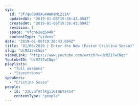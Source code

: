 ```yaml
---
sys:
  id: "3f7qu09H8AG4WWKaMi2iiA"
  updatedAt: "2019-01-06T19:36:43.004Z"
  createdAt: "2019-01-06T19:36:43.004Z"
  revision: 1
  space: "vfgh62eq5a4k"
  contentType: "videos"
date: "2019-01-06T19:36:43.004Z"
title: "01/06/2019 | Enter the New (Pastor Cristina Sosso)"
slug: "UcMZ17wCNqs"
videoLink: "https://www.youtube.com/watch?v=UcMZ17wCNqs"
YoutubeID: "UcMZ17wCNqs"
playlists:
  - "full sermons"
  - "livestreams"
speakers:
  - "Cristina Sosso"
people:
  - id: "3zLvufAtlKgiiGIaEYs4S4"
    contentType: "people"
---
```

